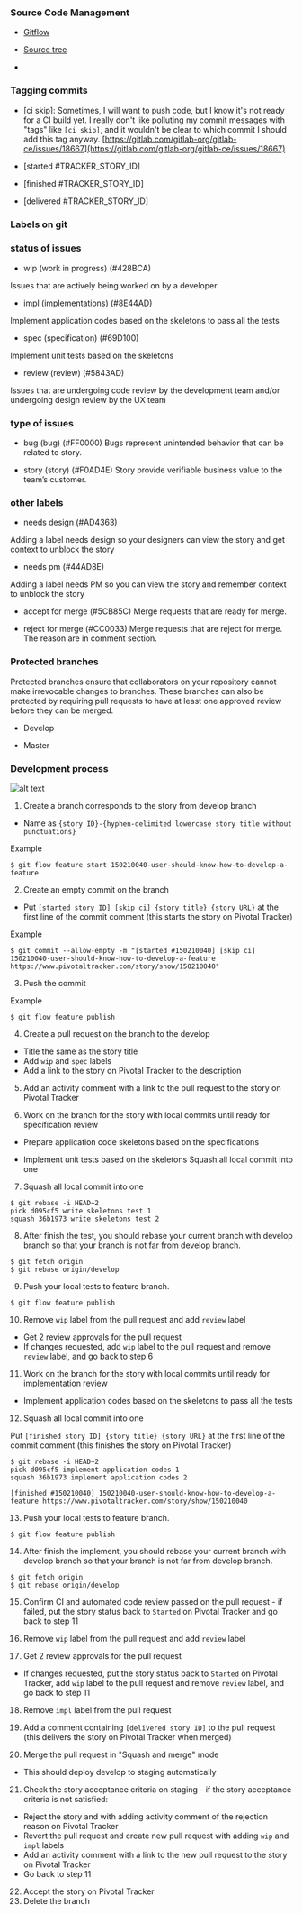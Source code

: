 ### Source Code Management

* [Gitflow](https://github.com/nvie/gitflow)

* [Source tree](https://www.sourcetreeapp.com)

*

### Tagging commits

- [ci skip]: Sometimes, I will want to push code, but I know it's not ready for a CI build yet.  I really don't like  polluting my commit messages with "tags" like `[ci skip]`, and it wouldn't be clear to which commit I should add this tag anyway. [https://gitlab.com/gitlab-org/gitlab-ce/issues/18667](https://gitlab.com/gitlab-org/gitlab-ce/issues/18667)

- [started #TRACKER\_STORY\_ID]

- [finished #TRACKER\_STORY\_ID]

- [delivered #TRACKER\_STORY\_ID]

### Labels on git

### status of issues

- wip (work in progress) (#428BCA)

Issues that are actively being worked on by a developer

- impl (implementations) (#8E44AD)

Implement application codes based on the skeletons to pass all the tests

- spec (specification) (#69D100)

Implement unit tests based on the skeletons

- review (review) (#5843AD)

Issues that are undergoing code review by the development team and/or undergoing design review by the UX team

### type of issues

- bug (bug) (#FF0000)
Bugs represent unintended behavior that can be related to story.

- story (story) (#F0AD4E)
Story provide verifiable business value to the team’s customer.

### other labels

- needs design (#AD4363)

Adding a label needs design so your designers can view the story and get context to unblock the story

- needs pm (#44AD8E)

Adding a label needs PM so you can view the story and remember context to unblock the story

- accept for merge (#5CB85C)
Merge requests that are ready for merge.

- reject for merge (#CC0033)
Merge requests that are reject for merge. The reason are in comment section.

### Protected branches

Protected branches ensure that collaborators on your repository cannot make irrevocable changes to branches. These branches can also be protected by requiring pull requests to have at least one approved review before they can be merged.

- Develop

- Master

### Development process

![alt text](https://raw.githubusercontent.com/university-of-ant-solutions/development-standards/develop/source-code-management/pictures/feature-on-pivotal-checker.png "feature on pivotal checker")

1. Create a branch corresponds to the story from develop branch

  - Name as `{story ID}-{hyphen-delimited lowercase story title without punctuations}`

Example

```
$ git flow feature start 150210040-user-should-know-how-to-develop-a-feature
```

2. Create an empty commit on the branch
  - Put `[started story ID] [skip ci] {story title} {story URL}` at the first line of the commit comment (this starts the story on Pivotal Tracker)

Example

```
$ git commit --allow-empty -m "[started #150210040] [skip ci] 150210040-user-should-know-how-to-develop-a-feature https://www.pivotaltracker.com/story/show/150210040"
```

3. Push the commit

Example

```
$ git flow feature publish
```

4. Create a pull request on the branch to the develop

  - Title the same as the story title
  - Add `wip` and `spec` labels
  - Add a link to the story on Pivotal Tracker to the description

5. Add an activity comment with a link to the pull request to the story on Pivotal Tracker

6. Work on the branch for the story with local commits until ready for specification review

  - Prepare application code skeletons based on the specifications

  - Implement unit tests based on the skeletons Squash all local commit into one

7. Squash all local commit into one

```
$ git rebase -i HEAD~2
pick d095cf5 write skeletons test 1
squash 36b1973 write skeletons test 2
```

8. After finish the test, you should rebase your current branch with develop branch so that your branch is not far from develop branch.

```
$ git fetch origin
$ git rebase origin/develop
```

9. Push your local tests to feature branch.

```
$ git flow feature publish
```

10. Remove `wip` label from the pull request and add `review` label

  - Get 2 review approvals for the pull request
  - If changes requested, add `wip` label to the pull request and remove `review` label, and go back to step 6

11. Work on the branch for the story with local commits until ready for implementation review

  - Implement application codes based on the skeletons to pass all the tests

12. Squash all local commit into one

Put `[finished story ID] {story title} {story URL}` at the first line of the commit comment (this finishes the story on Pivotal Tracker)

```
$ git rebase -i HEAD~2
pick d095cf5 implement application codes 1
squash 36b1973 implement application codes 2

[finished #150210040] 150210040-user-should-know-how-to-develop-a-feature https://www.pivotaltracker.com/story/show/150210040
```

13. Push your local tests to feature branch.

```
$ git flow feature publish
```

14. After finish the implement, you should rebase your current branch with develop branch so that your branch is not far from develop branch.

```
$ git fetch origin
$ git rebase origin/develop
```

15. Confirm CI and automated code review passed on the pull request - if failed, put the story status back to `Started` on Pivotal Tracker and go back to step 11

16. Remove `wip` label from the pull request and add `review` label

17. Get 2 review approvals for the pull request
  - If changes requested, put the story status back to `Started` on Pivotal Tracker, add `wip` label to the pull request and remove `review` label, and go back to step 11

18. Remove `impl` label from the pull request

19. Add a comment containing `[delivered story ID]` to the pull request (this delivers the story on Pivotal Tracker when merged)

20. Merge the pull request in "Squash and merge" mode
  - This should deploy develop to staging automatically

21. Check the story acceptance criteria on staging - if the story acceptance criteria is not satisfied:

  - Reject the story and with adding activity comment of the rejection reason on
     Pivotal Tracker
  - Revert the pull request and create new pull request with adding `wip` and `impl` labels
  - Add an activity comment with a link to the new pull request to the story on Pivotal Tracker
  - Go back to step 11

22. Accept the story on Pivotal Tracker
23. Delete the branch
